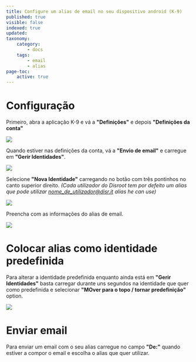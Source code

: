 ```yaml
---
title: Configure um alias de email no seu dispositivo android (K-9)
published: true
visible: false
indexed: true
updated:
taxonomy:
    category:
        - docs
    tags:
        - email
        - alias
page-toc:
    active: true
---
```


# Configuração
Primeiro, abra a aplicação K-9 e vá a **"Definições"** e depois **"Definições da conta"**

![](pt/identity_settings.png)

Quando estiver nas definições da conta, vá a **"Envio de email"** e carregue em **"Gerir Identidades"**.

![](pt/identity_settings2.png)

Selecione **"Nova Identidade"** carregando no botão com três pontinhos no canto superior direito. *(Cada utilizador do Disroot tem por defeito um alias que pode utilizar nome_de_utilizador@disr.it alias he can use)*

![](pt/identity_settings3.png)

Preencha com as informações do alias de email.

![](pt/identity_settings4.png)

# Colocar alias como identidade predefinida
Para alterar a identidade predefinida enquanto ainda está em **"Gerir Identidades"** basta carregar durante uns segundos na identidade que quer como predefinida e selecionar **"MOver para o topo / tornar predefinição"** option.

![](pt/identity_settings5.png)

# Enviar email
Para enviar um email com o seu alias carregue no campo **"De:"** quando estiver a compor o email e escolha o alias que quer utilizar.
